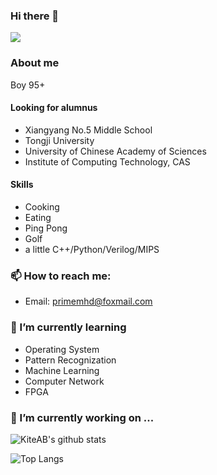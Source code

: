 ### Hi there 👋
![](https://komarev.com/ghpvc/?username=PrimeMHD)

### About me
Boy 95+
#### Looking for alumnus
- Xiangyang No.5 Middle School
- Tongji University
- University of Chinese Academy of Sciences
- Institute of Computing Technology, CAS
#### Skills
- Cooking
- Eating
- Ping Pong
- Golf
- a little C++/Python/Verilog/MIPS
#### 

### 📫 How to reach me:
- Email: <a href='primemhd@foxmail.com'>primemhd@foxmail.com</a>

### 🌱 I’m currently learning
- Operating System
- Pattern Recognization
- Machine Learning
- Computer Network
- FPGA



### 🔭 I’m currently working on ...
![KiteAB's github stats](https://github-readme-stats.vercel.app/api?username=PrimeMHD&show_icons=true&theme=onedark)

![Top Langs](https://github-readme-stats.vercel.app/api/top-langs/?username=PrimeMHD)



<!--
**PrimeMHD/PrimeMHD** is a ✨ _special_ ✨ repository because its `README.md` (this file) appears on your GitHub profile.

Here are some ideas to get you started:

- 🔭 I’m currently working on ...
- 🌱 I’m currently learning ...
- 👯 I’m looking to collaborate on ...
- 🤔 I’m looking for help with ...
- 💬 Ask me about ...
- 📫 How to reach me: ...
- 😄 Pronouns: ...
- ⚡ Fun fact: ...
-->



